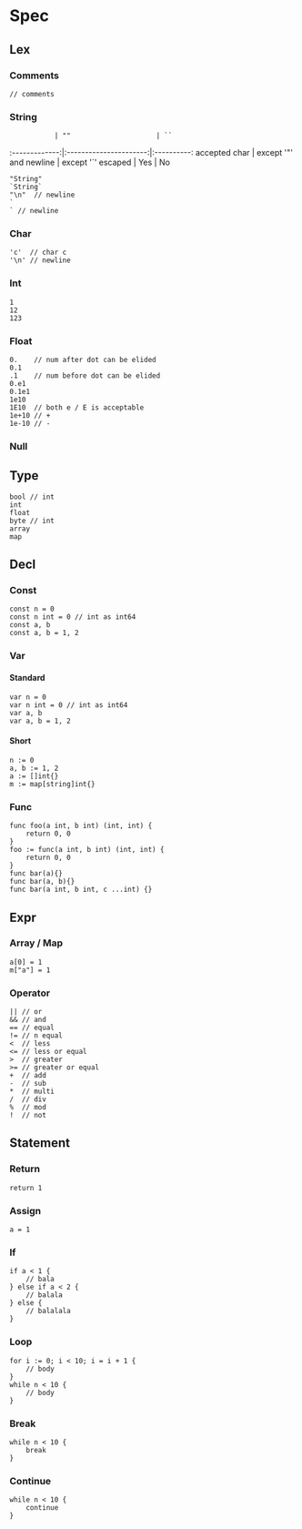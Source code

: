 # Spec

## Lex

### Comments

    // comments

### String

               | ""                     | ``
:-------------:|:----------------------:|:----------:
accepted char  | except '"' and newline | except '`'
escaped        | Yes                    | No

    "String"
    `String`
    "\n"  // newline
    `
    ` // newline

### Char

    'c'  // char c
    '\n' // newline

### Int

    1
    12
    123

### Float

    0.    // num after dot can be elided
    0.1
    .1    // num before dot can be elided
    0.e1
    0.1e1
    1e10
    1E10  // both e / E is acceptable
    1e+10 // +
    1e-10 // -

### Null


## Type

    bool // int
    int
    float
    byte // int
    array
    map

## Decl

### Const

    const n = 0
    const n int = 0 // int as int64
    const a, b
    const a, b = 1, 2

### Var

#### Standard

    var n = 0
    var n int = 0 // int as int64
    var a, b
    var a, b = 1, 2

#### Short

    n := 0
    a, b := 1, 2
    a := []int{}
    m := map[string]int{}

### Func

    func foo(a int, b int) (int, int) {
        return 0, 0
    }
    foo := func(a int, b int) (int, int) {
        return 0, 0
    }
    func bar(a){}
    func bar(a, b){}
    func bar(a int, b int, c ...int) {}

## Expr

### Array / Map

    a[0] = 1
    m["a"] = 1

### Operator

    || // or
    && // and
    == // equal
    != // n equal
    <  // less
    <= // less or equal
    >  // greater
    >= // greater or equal
    +  // add
    -  // sub
    *  // multi
    /  // div
    %  // mod
    !  // not

## Statement

### Return

    return 1

### Assign

    a = 1

### If

    if a < 1 {
        // bala
    } else if a < 2 {
        // balala
    } else {
        // balalala
    }

### Loop

    for i := 0; i < 10; i = i + 1 {
        // body
    }
    while n < 10 {
        // body
    }

### Break

    while n < 10 {
        break
    }

### Continue

    while n < 10 {
        continue
    }
